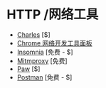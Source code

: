 # HTTP /网络工具

* [Charles](http://www.charlesproxy.com/) [$]
* [Chrome 网络开发工具面板](https://developers.google.com/web/tools/chrome-devtools/profile/network-performance/resource-loading)
* [Insomnia](https://insomnia.rest/) [免费 - $]
* [Mitmproxy](https://mitmproxy.org/) [免费]
* [Paw](https://paw.cloud/) [$]
* [Postman](https://www.getpostman.com/) [免费 - $]




































 






